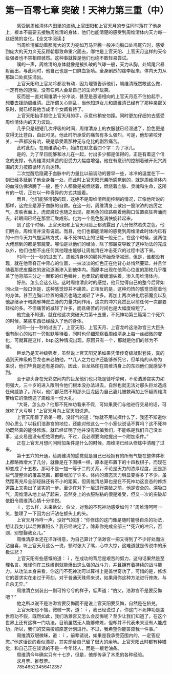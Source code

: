 <h1>第一百零七章 突破！天神力第三重（中）</h1>
<div id="content">&nbsp&nbsp&nbsp&nbsp&nbsp&nbsp&nbsp&nbsp
 感受到周维清体内田里的波动,上官田阳和上官天月的专注同时落在了他身上，根本不需要去接触周维清的身体，他们也能清楚的感受到周维清体内天力每一丝细微的变化。【全文字阅读.】
 <br/>&nbsp&nbsp&nbsp&nbsp&nbsp&nbsp&nbsp&nbsp
 当周维清催动着那庞大的天力宛如万马奔腾一般冲向胸口处鸠尾穴时，感受到庞大的天力义无反顾朝那致命重穴面去，哪怕是上官天阳、上官天月这样的天帝级强者也不禁相顾骇然。这种事就算是他们也绝不敢轻易尝试。
 <br/>&nbsp&nbsp&nbsp&nbsp&nbsp&nbsp&nbsp&nbsp
 噗的一声，周维清的身体就像是被扎破的气球一般，天力从胸。处鸠尾穴暴射而出，与此同时，他自己也是一口鲜血急喷。全身剧烈的痉李起来，体内天力从那缺口处疯狂涌出。
 <br/>&nbsp&nbsp&nbsp&nbsp&nbsp&nbsp&nbsp&nbsp
 上官天阳和上官龙吟都没有动，因为理智告诉他们，周维清既然敢这么做，一定有他的道理，没有任何人会拿自己的生命开玩笑。
 <br/>&nbsp&nbsp&nbsp&nbsp&nbsp&nbsp&nbsp&nbsp
 反而是一直对周维清十分冷淡，甚至是恶语相向的上官天月忍不住抬起手，想要去援助周维清。正所谓关心则乱，当他知道女儿和周维清已经有了那种亲密关系时，就已经将他当成半个女婿看待了。
 <br/>&nbsp&nbsp&nbsp&nbsp&nbsp&nbsp&nbsp&nbsp
 上官天阳抬手抓住上官天月的手，示意他稍安勿躁。同时更加仔细的去感受周维清体内的天力波动。
 <br/>&nbsp&nbsp&nbsp&nbsp&nbsp&nbsp&nbsp&nbsp
 几乎只是短短几次呼吸的时间，周维清身上的衣服就已经湿透了，脸色更是变得无比苍白，由此可见，他此时所承受的痛苦有多么强烈。可是，他却紧咬牙关，一声都没有吭，硬是承受着那种无与伦比的剧烈痛苦。
 <br/>&nbsp&nbsp&nbsp&nbsp&nbsp&nbsp&nbsp&nbsp
 此时此刻，在周维清心中，始终在默念着四个字：为了冰儿。
 <br/>&nbsp&nbsp&nbsp&nbsp&nbsp&nbsp&nbsp&nbsp
 是的，为了早日能够和冰儿在一起，付出多少都是值得的，正是有着这个信念的支撑，令周维清对痛苦的忍受力大幅度增强。他在有意识的控制着破开死穴周围的天力按照循环方向运转。
 <br/>&nbsp&nbsp&nbsp&nbsp&nbsp&nbsp&nbsp&nbsp
 二次觉醒后隐藏于血脉中的力量比以前调动的要早一些，冰冷的温度在下一刻已经多延到了他全身每一处，而此时上官天阳兄弟所感觉到的，就是周维清体内的血液仿佛沸腾了一般，整个人都像是被燃烧着，燃烧着血脉、灵魂和生命，这所有的一切，正在以一种奇异的方式共振着。
 <br/>&nbsp&nbsp&nbsp&nbsp&nbsp&nbsp&nbsp&nbsp
 而且，他们能够清楚的现，这绝不是周维清所能控制的情况，正像他所说的那样，这完全是源于血脉的自救。在这一刻，周维清身上散出一股浓浓的凶厉之气，皮肤表面上，虎皮魔纹也随之出现，那黑色的纹路朝着他胸口位置疯狂奔涌而去，转眼间已经在那里汇聚成形。化为一个黑色旋涡快旋转起来。
 <br/>&nbsp&nbsp&nbsp&nbsp&nbsp&nbsp&nbsp&nbsp
 到了这个时候，上官天阳和上官天月脸上都流露出了几分怅然若失之色，他们明白，周维清并没有说谎。而且，他们也都能清晰的感觉到周维清此时体内已有的十四今天力气旋运转方式，与不死神功上的记载一般无二。在这个时候，这两位大佬想到的都是邪魔变。哪怕是以他们的经验，除了邪魔变导致了这种功法的完成以外，他们也想不出任何其他理由能够让周维清在冲击死穴的过程中活下来。
 <br/>&nbsp&nbsp&nbsp&nbsp&nbsp&nbsp&nbsp&nbsp
 时间一分一秒的过去了。周维清身体的颤抖开始渐渐减弱，但是，谁都没有现，就在他背脊正中背心的位置，一抹淡淡的红色正在他背心处悄然蔓延，并且伴随着那虎皮魔纹的波动逐渐渗入到他体内。而原本出现在他背心位置的那枚几乎覆盖了他背部三分之一面积的红色鳞片，也柔软的缓缓消失着，渗入周维清体内。
 <br/>&nbsp&nbsp&nbsp&nbsp&nbsp&nbsp&nbsp&nbsp
 好热，怎么会这么热。这时周维清此时的感觉，他只觉得自己的整今后背如同火烧一般口但是，这种感觉却并不痛苦。正相反的是，这种灼热的感觉烫慰着他的身体，甚至连胸口位置的痛苦也随之减轻了许多。再加上两次进化后邪魔变以及他那继承于暗魔邪神虎血脉的力量共同作用，这次的冲穴竟然比以前任何一次都要轻松的多。不但痛苦的减轻了许多，而且痛苦的时间也是大幅度缩短了。
 <br/>&nbsp&nbsp&nbsp&nbsp&nbsp&nbsp&nbsp&nbsp
 他完全不知道，就在他这次突破天力第十五重，不死神功第三篇第二个死穴的时候，某些东西已经融入了他的身体。
 <br/>&nbsp&nbsp&nbsp&nbsp&nbsp&nbsp&nbsp&nbsp
 时间一分一秒的过去了，上官天阳、上官天月、上官龙吟这浩渺宫三大巨头很有耐心的站在一旁默默等待着，同时也仔细观察着周维清身上每一丝细微的变化，可就算是这样，bsp;这种情况出现，原因只有一个，那就是他们的修为不够。
 <br/>&nbsp&nbsp&nbsp&nbsp&nbsp&nbsp&nbsp&nbsp
 巨龙乃是天神级强者，虽然说上官天阳兄弟如果凭借传奇级凝形套装，真的遇到天神级的巨龙也未必怕他，**几人之力也许还能够杀死它，但单纯的从修为来说，他们毕竟是还有差距的，因此，巨龙烙印在周维清身上的东西他们就感受不到。
 <br/>&nbsp&nbsp&nbsp&nbsp&nbsp&nbsp&nbsp&nbsp
 至于那头身在光彩空间内的巨龙他们也只能是徒呼奈何，不论浩渺宫实力如何强大，三十岁的进入限制令他们根本没办法进去，自然也就无法对那头巨龙造成任何威胁了。所以，他们都茫然不知那头巨龙因为自己妻儿被救再加上怀疑周维清带给它的惭愧送了周维清一份大礼。
 <br/>&nbsp&nbsp&nbsp&nbsp&nbsp&nbsp&nbsp&nbsp
 “大哥，怎么办？他那不死神功看来不假，可如果我们与他进行交易的话，可就吃了大亏啊！“上官天月向上官天阳说道。
 <br/>&nbsp&nbsp&nbsp&nbsp&nbsp&nbsp&nbsp&nbsp
 上官天阳瞥了弟弟一眼，没好气的道：“你就不用试探什么了，我还不知道你的心思么？以我们浩渺宫的地位，还能对他这么一个小家伙说话不算吗？这不死神功既然真的能够修炼，就已经证明了他并没有欺骗我们，不能练是我们自己没本事，这交易是没有拒绝理由的。不过，我必须要向他提出一个附加条件。”
 <br/>&nbsp&nbsp&nbsp&nbsp&nbsp&nbsp&nbsp&nbsp
 正在上官天月想问问附加条件是什么的时候，周维清已经从修炼中清醒了过来。
 <br/>&nbsp&nbsp&nbsp&nbsp&nbsp&nbsp&nbsp&nbsp
 第十五穴的开通，给周维清的感觉就是自己已经拥有的所有气旋在整体体积上都略微增大了几分，就像是在下围棋一样，原本是布置下的十四枚棋子，而现在却变成了十五枚。那可不是一加一等于二的关系，不论是天力的浓厚程度，还是那些气旋整体的覆盖范围，都要增加了许多。体内的液态天力明显变得多了不少。虽然距离充斥全部经脉还有不小的距离，但周维清总算也是在不死神功这变态的修炼道路上又卖出了坚实的一步。至少在对下一层进行突破之前，他是安全的。深吸口气，周维清从地上站了起来，虽然身上的衣服粘粘的很是难受，但又一次的突破却依旧令周维清心情十分愉悦。
 <br/>&nbsp&nbsp&nbsp&nbsp&nbsp&nbsp&nbsp&nbsp
 ｉ，怎么样，未来岳父、伯父，对我的不死神功感受如何？”周维清呵呵一笑，整理了一下因为出汗沾在额头上的头。
 <br/>&nbsp&nbsp&nbsp&nbsp&nbsp&nbsp&nbsp&nbsp
 上官天月冷哼一声，没好气的道：“你修炼的这门像是随时能够自杀的功法，想让我女儿以后做寡妇么？我已经决定了，除非你完成全部三**死穴的冲穴，否则，别想娶我女儿。”
 <br/>&nbsp&nbsp&nbsp&nbsp&nbsp&nbsp&nbsp&nbsp
 周维清原本还在洋洋得意，为自己算计了浩渺宫一把又得到了不少好处而沾沾自喜，听上官天月这么一说，顿时张大了嘴，心中大惊，这难道就是传说中的乐极生悲？
 <br/>&nbsp&nbsp&nbsp&nbsp&nbsp&nbsp&nbsp&nbsp
 上官天阳有些感慨的道：ｉ，在成功的背后是艰苦的努力，这句话果然是至理名言。难怪你在三珠级别就能爆出这么强的战斗力，并且拥有着持续的战斗能力。从功法本身来看，你这门不死神功可以算得上是盖世奇功了，可惜的是，修炼它的要求实在走过于苛刻，对于普通天珠师来说，如果用你这种方法进行修炼，与自杀无异。”
 <br/>&nbsp&nbsp&nbsp&nbsp&nbsp&nbsp&nbsp&nbsp
 周维清立刻装出一副可怜兮兮的样子，低声道：“伯父，浩渺宫不是要反悔吧？”
 <br/>&nbsp&nbsp&nbsp&nbsp&nbsp&nbsp&nbsp&nbsp
 他之所以说不是浩渺宫要反悔而不是说上官天阳要反悔，自然是在挤兑。
 <br/>&nbsp&nbsp&nbsp&nbsp&nbsp&nbsp&nbsp&nbsp
 上官天阳也不恼，微微一笑，道：ｉ，我已经说过了，你这门不死神功是盖世奇功不假，既然如此，我们浩渺宫又怎么会反悔呢？至少让我们知道了，在这个世界上还有这样一门功法，目前虽然无人能够修炼，但却并不代表未来没有人能成功，所以，我们的交易按照原定计划进行。不过，我希望你能答应我一件事。”
 <br/>&nbsp&nbsp&nbsp&nbsp&nbsp&nbsp&nbsp&nbsp
 周维清双眼微眯，道：ｉ，前辈请说，如果是我承受范围内的，一定答应您。”他这话说的看似漂亮，其实却给自己留了很大的余地。上官天阳此时都有种错觉，和自己正在谈话的不是一今年轻人，而是一根老油条。
 <br/>&nbsp&nbsp&nbsp&nbsp&nbsp&nbsp&nbsp&nbsp
 周维清今年确实只有十七岁，但是，他却传承了木恩的各种经验。
 <br/>&nbsp&nbsp&nbsp&nbsp&nbsp&nbsp&nbsp&nbsp
 求月票、推荐票。
 <br/>&nbsp&nbsp&nbsp&nbsp&nbsp&nbsp&nbsp&nbsp
 78546523456412357
 <br/>&nbsp&nbsp&nbsp&nbsp&nbsp&nbsp&nbsp&nbsp
 <br/>&nbsp&nbsp&nbsp&nbsp&nbsp&nbsp&nbsp&nbsp
</div>
